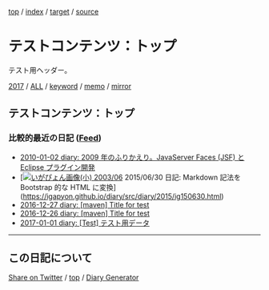 [top](index.html) / [index](index.html) / [target](https://igapyon.github.io/mydiary/index.html) / [source](https://github.com/igapyon/mydiary/blob/gh-pages/index.src.md) 

テストコンテンツ：トップ
=====================================================================================================
テスト用ヘッダー。

[2017](2017/index.html)
/ [ALL](idxall.html)
 / [keyword](https://igapyon.github.io/mydiary/keyword/index.html) / [memo](https://igapyon.github.io/mydiary/memo/index.html) / [mirror](http://www.igapyon.jp/igapyon/diary/)

## テストコンテンツ：トップ

### 比較的最近の日記 ([Feed](https://igapyon.github.io/mydiary/atomRecent.xml))

* [2010-01-02 diary: 2009 年のふりかえり。JavaServer Faces (JSF) と Eclipse プラグイン開発](https://igapyon.github.io/diary/v2html/ig100102.html)
* [[![いがぴょん画像(小) 2003/06](http://www.igapyon.jp/igapyon/image/iga200306s.jpg)](http://www.igapyon.jp) 2015/06/30 日記: Markdown 記法を Bootstrap 的な HTML に変換](https://igapyon.github.io/diary/src/diary/2015/ig150630.html)
* [2016-12-27 diary: [maven] Title for test](https://igapyon.github.io/diary/hatena/ig161227.html)
* [2016-12-26 diary: [maven] Title for test](https://igapyon.github.io/diary/hatena/ig161226.html)
* [2017-01-01 diary: [Test] テスト用データ](https://igapyon.github.io/diary/2017/ig170101.html)


----------------------------------------------------------------------------------------------------

## この日記について

[Share on Twitter](https://twitter.com/intent/tweet?hashtags=igapyon%2Cdiary%2C%E3%81%84%E3%81%8C%E3%81%B4%E3%82%87%E3%82%93&text=%E3%83%86%E3%82%B9%E3%83%88%E3%82%B3%E3%83%B3%E3%83%86%E3%83%B3%E3%83%84%EF%BC%9A%E3%83%88%E3%83%83%E3%83%97&url=https%3A%2F%2Figapyon.github.io%2Fmydiary%2Findex.html) / [top](index.html) / [Diary Generator](https://github.com/igapyon/igapyonv3)
